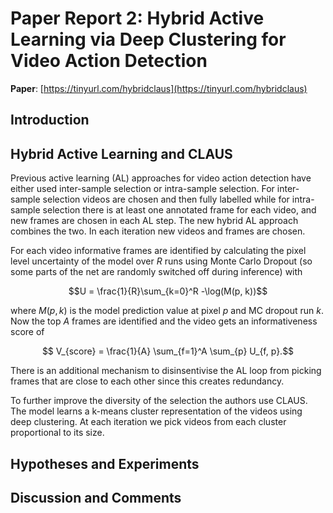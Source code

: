 # Paper Report 2: Hybrid Active Learning via Deep Clustering for Video Action Detection

**Paper**: [https://tinyurl.com/hybridclaus](https://tinyurl.com/hybridclaus)

## Introduction


## Hybrid Active Learning and CLAUS

Previous active learning (AL) approaches for video action detection have either used inter-sample selection or intra-sample selection.
For inter-sample selection videos are chosen and then fully labelled while for intra-sample selection there is at least one
annotated frame for each video, and new frames are chosen in each AL step. The new hybrid AL approach combines the two. In each iteration
new videos and frames are chosen.

For each video informative frames are identified by calculating the pixel level uncertainty of the model over $R$ runs using Monte Carlo Dropout
(so some parts of the net are randomly switched off during inference) with 

$$U = \frac{1}{R}\sum_{k=0}^R -\log(M(p, k))$$

where $M(p,k)$ is the model prediction value at pixel $p$ and MC dropout run $k$. Now the top $A$ frames are identified and the video gets an informativeness score of

$$ V_{score} = \frac{1}{A} \sum_{f=1}^A \sum_{p} U_{f, p}.$$

There is an additional mechanism to disinsentivise the AL loop from picking frames that are close to each other since this creates redundancy.

To further improve the diversity of the selection the authors use CLAUS. The model learns a k-means cluster representation of the videos using deep clustering.
At each iteration we pick videos from each cluster proportional to its size.

## Hypotheses and Experiments



## Discussion and Comments

